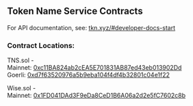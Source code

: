 ## Token Name Service Contracts

For API documentation, see: [tkn.xyz/#developer-docs-start](https://tkn.xyz/#developer-docs-start)

### Contract Locations:  
TNS.sol -   
  Mainnet: [0xc11BA824ab2cEA5E701831AB87ed43eb013902Dd](https://etherscan.io/address/0xc11BA824ab2cEA5E701831AB87ed43eb013902Dd#code)  
  Goerli: [0xd7f63520976a5b9eba104f4df4b32801c04e1f22](https://goerli.etherscan.io/address/0xd7f63520976a5b9eba104f4df4b32801c04e1f22#code)

Wise.sol -  
  Mainnet: [0x1FD041DAd3F9eDa8CeD1B6A06a2d2e5fC7602c8b](https://etherscan.io/address/0x1fd041dad3f9eda8ced1b6a06a2d2e5fc7602c8b#code)

